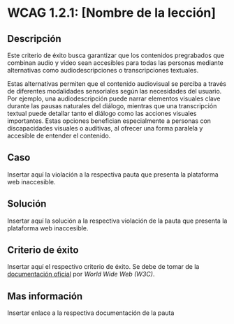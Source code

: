# WCAG 1.2.1: [Nombre de la lección]

## Descripción

Este criterio de éxito busca garantizar que los contenidos pregrabados que combinan audio y video sean accesibles para todas las personas mediante alternativas como audiodescripciones o transcripciones textuales.

Estas alternativas permiten que el contenido audiovisual se perciba a través de diferentes modalidades sensoriales según las necesidades del usuario. Por ejemplo, una audiodescripción puede narrar elementos visuales clave durante las pausas naturales del diálogo, mientras que una transcripción textual puede detallar tanto el diálogo como las acciones visuales importantes. Estas opciones benefician especialmente a personas con discapacidades visuales o auditivas, al ofrecer una forma paralela y accesible de entender el contenido.

## Caso

Insertar aquí la violación a la respectiva pauta que presenta la plataforma web inaccesible.

## Solución

Insertar aquí la solución a la respectiva violación de la pauta que presenta la plataforma web inaccesible.

## Criterio de éxito

Insertar aquí el respectivo criterio de éxito. Se debe de tomar de la [documentación oficial](https://www.w3.org/WAI/) por *World Wide Web (W3C)*.

## Mas información

Insertar enlace a la respectiva documentación de la pauta
